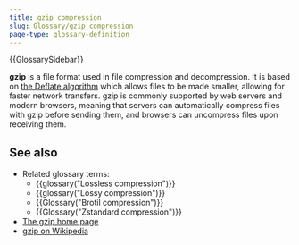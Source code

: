 ```yaml
---
title: gzip compression
slug: Glossary/gzip_compression
page-type: glossary-definition
---
```


{{GlossarySidebar}}

**gzip** is a file format used in file compression and decompression. It is based on [the Deflate algorithm](https://www.zlib.net/feldspar.html) which allows files to be made smaller, allowing for faster network transfers. gzip is commonly supported by web servers and modern browsers, meaning that servers can automatically compress files with gzip before sending them, and browsers can uncompress files upon receiving them.

## See also

- Related glossary terms:
  - {{glossary("Lossless compression")}}
  - {{glossary("Lossy compression")}}
  - {{Glossary("Brotil compression")}}
  - {{Glossary("Zstandard compression")}}
- [The gzip home page](https://www.gzip.org/)
- [gzip on Wikipedia](https://en.wikipedia.org/wiki/Gzip)
